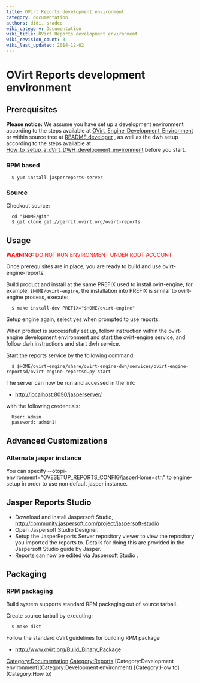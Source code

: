 ```yaml
---
title: OVirt Reports development environment
category: documentation
authors: didi, sradco
wiki_category: Documentation
wiki_title: OVirt Reports development environment
wiki_revision_count: 3
wiki_last_updated: 2014-12-02
---
```


# OVirt Reports development environment

## Prerequisites

<b>Please notice:</b> We assume you have set up a development environment according to the steps available at [OVirt_Engine_Development_Environment](http://www.ovirt.org/OVirt_Engine_Development_Environment) or within source tree at [README.developer](http://gerrit.ovirt.org/gitweb?p=ovirt-engine.git;a=blob;f=README.developer;hb=HEAD) , as well as the dwh setup according to the steps available at [How_to_setup_a_oVirt_DWH_development_environment](http://www.ovirt.org/index.php?title=How_to_setup_a_oVirt_DWH_development_environment) before you start.

### RPM based

      $ yum install jasperreports-server

### Source

Checkout source:

      cd "$HOME/git"
      $ git clone git://gerrit.ovirt.org/ovirt-reports

## Usage

<font color=red><b>WARNING:</b> DO NOT RUN ENVIRONMENT UNDER ROOT ACCOUNT</font>

Once prerequisites are in place, you are ready to build and use ovirt-engine-reports.

Build product and install at the same PREFIX used to install ovirt-engine, for example: `$HOME/ovirt-engine`, the installation into PREFIX is similar to ovirt-engine process, execute:

      $ make install-dev PREFIX="$HOME/ovirt-engine"

Setup engine again, select yes when prompted to use reports.

When product is successfully set up, follow instruction within the ovirt-engine development environment and start the ovirt-engine service, and follow dwh instructions and start dwh service.

Start the reports service by the following command:

      $ $HOME/ovirt-engine/share/ovirt-engine-dwh/services/ovirt-engine-reportsd/ovirt-engine-reportsd.py start

The server can now be run and accessed in the link:

*   <http://localhost:8090/jasperserver/>

with the following credentials:

      User: admin
      password: admin1!

## Advanced Customizations

### Alternate jasper instance

You can specify --otopi-environment="OVESETUP_REPORTS_CONFIG/jasperHome=str:<path to jasper>" to engine-setup in order to use non default jasper instance.

## Jasper Reports Studio

*   Download and install Jaspersoft Studio, <http://community.jaspersoft.com/project/jaspersoft-studio>
*   Open Jaspersoft Studio Designer.
*   Setup the JasperReports Server repository viewer to view the repository you imported the reports to. Details for doing this are provided in the Jaspersoft Studio guide by Jasper.
*   Reports can now be edited via Jaspersoft Studio .

## Packaging

### RPM packaging

Build system supports standard RPM packaging out of source tarball.

Create source tarball by executing:

      $ make dist

Follow the standard oVirt guidelines for building RPM package

*   <http://www.ovirt.org/Build_Binary_Package>

<Category:Documentation> <Category:Reports> [Category:Development environment](Category:Development environment) [Category:How to](Category:How to)
